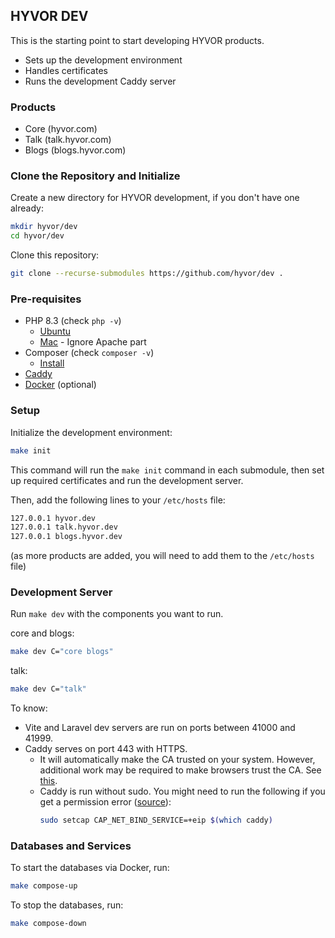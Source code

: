 ## HYVOR DEV

This is the starting point to start developing HYVOR products.

-   Sets up the development environment
-   Handles certificates
-   Runs the development Caddy server

### Products

-   Core (hyvor.com)
-   Talk (talk.hyvor.com)
-   Blogs (blogs.hyvor.com)

### Clone the Repository and Initialize

Create a new directory for HYVOR development, if you don't have one already:

```bash
mkdir hyvor/dev
cd hyvor/dev
```

Clone this repository:

```bash
git clone --recurse-submodules https://github.com/hyvor/dev .
```

### Pre-requisites

- PHP 8.3 (check `php -v`)
  - [Ubuntu](https://php.watch/articles/php-8.3-install-upgrade-on-debian-ubuntu)
  - [Mac](https://getgrav.org/blog/macos-sequoia-apache-multiple-php-versions) - Ignore Apache part
- Composer (check `composer -v`)
  - [Install](https://getcomposer.org/download/)
- [Caddy](https://caddyserver.com/docs/install)
-  [Docker](https://docs.docker.com/engine/install/) (optional)

### Setup

Initialize the development environment:

```bash
make init
```

This command will run the `make init` command in each submodule, then set up required certificates and run the development server.

Then, add the following lines to your `/etc/hosts` file:

```bash
127.0.0.1 hyvor.dev
127.0.0.1 talk.hyvor.dev
127.0.0.1 blogs.hyvor.dev
```

(as more products are added, you will need to add them to the `/etc/hosts` file)

### Development Server

Run `make dev` with the components you want to run.

core and blogs:

```bash
make dev C="core blogs"
```

talk:

```bash
make dev C="talk"
```

To know:

- Vite and Laravel dev servers are run on ports between 41000 and 41999.
- Caddy serves on port 443 with HTTPS.
  - It will automatically make the CA trusted on your system. However, additional work may be required to make browsers trust the CA. See [this](https://thomas-leister.de/en/how-to-import-ca-root-certificate/).
  - Caddy is run without sudo. You might need to run the following if you get a permission error ([source](https://serverfault.com/a/807884)):
    ```bash
    sudo setcap CAP_NET_BIND_SERVICE=+eip $(which caddy)
    ```

### Databases and Services

To start the databases via Docker, run:

```bash
make compose-up
```

To stop the databases, run:

```bash
make compose-down
```